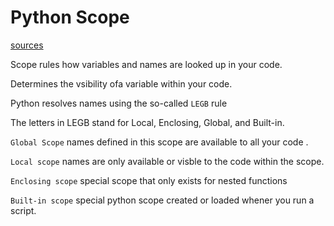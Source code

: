 # Python Scope

[sources](https://realpython.com/python-scope-legb-rule/)

Scope rules how variables and names are looked up in your code.

Determines the vsibility ofa variable within your code.

Python resolves names using the so-called `LEGB` rule

The letters in LEGB stand for Local, Enclosing, Global, and Built-in.

`Global Scope` names defined in this scope are available to all your code .

`Local scope` names are only available or visble to the code within the scope.

`Enclosing scope` special scope that only exists for nested functions

`Built-in scope` special python scope created or loaded whener you run a script.
